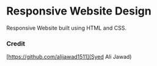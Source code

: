 # Responsive Website Design

Responsive Website built using HTML and CSS.

### Credit

[https://github.com/alijawad1511](Syed Ali Jawad)

